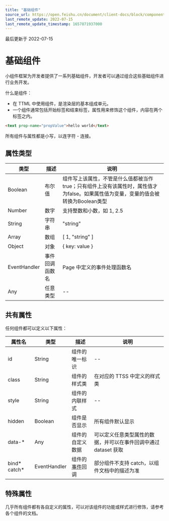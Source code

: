 ```yaml
---
title: "基础组件"
source_url: https://open.feishu.cn/document/client-docs/block/component/basic-components
last_remote_update: 2022-07-15
last_remote_update_timestamp: 1657871937000
---
```

最后更新于 2022-07-15

# 基础组件

小组件框架为开发者提供了一系列基础组件，开发者可以通过组合这些基础组件进行业务开发。

什么是组件：

- 在 TTML 中使用组件，是渲染层的基本组成单元。
- 一个组件通常包括开始标签和结束标签，属性用来修饰这个组件，内容在两个标签之内。

```html
<text prop-name="propValue">hello world</text>
```
所有组件与属性都是小写，以连字符 - 连接。

## 属性类型

|类型|描述|说明
|----|----|----|
|Boolean|布尔值|组件写上该属性，不管是什么值都被当作 true；只有组件上没有该属性时，属性值才为false。如果属性值为变量，变量的值会被转换为Boolean类型
|Number|数字|支持整数和小数，如 1, 2.5
|String|字符串|"string"
|Array|数组|[ 1, "string" ]
|Object|对象|{ key: value }
|EventHandler|事件回调函数名| Page 中定义的事件处理函数名
|Any|任意类型|--|

## 共有属性

任何组件都可以定义以下属性：

|属性名|类型|描述|说明|
|----|--|--|--|
|id|String|组件的唯一标识|--|
|class|String|组件的样式类|在对应的 TTSS 中定义的样式类|
|style|String|组件的内联样式|--|
|hidden|Boolean|组件是否显示|所有组件默认显示|
|data-*|Any|组件的自定义数据|可以定义任意类型属性的数据，并可以在事件回调中通过 dataset 获取|
|bind* catch*|EventHandler|组件的[事件](https://open.feishu.cn/document/uYjL24iN/uQDOuQDOuQDO)回调|部分组件不支持 catch，以组件文档中的描述为准|

## 特殊属性

几乎所有组件都有各自定义的属性，可以对该组件的功能或样式进行修饰，请参考各个组件的文档。
